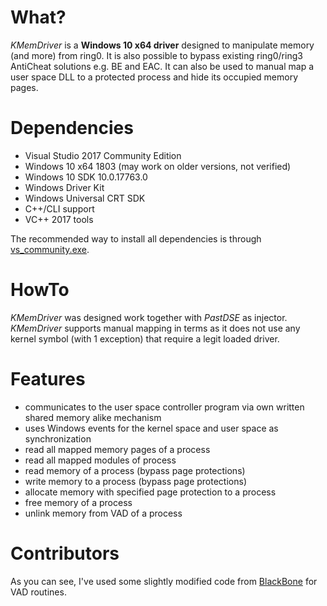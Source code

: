 # What?
*KMemDriver* is a **Windows 10 x64 driver** designed to manipulate memory (and more)
from ring0. It is also possible to bypass existing ring0/ring3 AntiCheat solutions e.g. BE and EAC.
It can also be used to manual map a user space DLL to a protected process and hide its occupied memory pages.


# Dependencies
- Visual Studio 2017 Community Edition
- Windows 10 x64 1803 (may work on older versions, not verified)
- Windows 10 SDK 10.0.17763.0
- Windows Driver Kit
- Windows Universal CRT SDK
- C++/CLI support
- VC++ 2017 tools

The recommended way to install all dependencies is through [vs_community.exe](https://visualstudio.microsoft.com/).


# HowTo
*KMemDriver* was designed work together with *PastDSE* as injector.
*KMemDriver* supports manual mapping in terms as it does not use any kernel symbol (with 1 exception) that require a legit loaded driver.


# Features
- communicates to the user space controller program via own written shared memory alike mechanism
- uses Windows events for the kernel space and user space as synchronization
- read all mapped memory pages of a process
- read all mapped modules of process
- read memory of a process (bypass page protections)
- write memory to a process (bypass page protections)
- allocate memory with specified page protection to a process
- free memory of a process
- unlink memory from VAD of a process


# Contributors
As you can see, I've used some slightly modified code from [BlackBone](https://github.com/DarthTon/Blackbone) for VAD routines.
